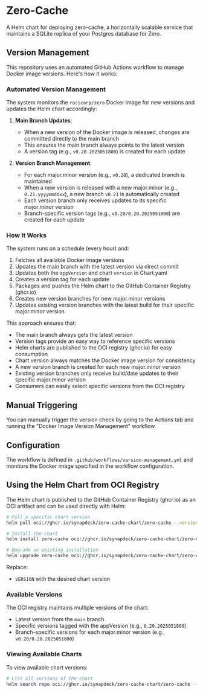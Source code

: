 # Zero-Cache

A Helm chart for deploying zero-cache, a horizontally scalable service that maintains a SQLite replica of your Postgres database for Zero.

## Version Management

This repository uses an automated GitHub Actions workflow to manage Docker image versions. Here's how it works:

### Automated Version Management

The system monitors the `rocicorp/zero` Docker image for new versions and updates the Helm chart accordingly:

1. **Main Branch Updates**:

   - When a new version of the Docker image is released, changes are committed directly to the main branch
   - This ensures the main branch always points to the latest version
   - A version tag (e.g., `v0.20.2025051800`) is created for each update

2. **Version Branch Management**:
   - For each major.minor version (e.g., `v0.20`), a dedicated branch is maintained
   - When a new version is released with a new major.minor (e.g., `0.21.yyyymmddxx`), a new branch `v0.21` is automatically created
   - Each version branch only receives updates to its specific major.minor version
   - Branch-specific version tags (e.g., `v0.20/0.20.2025051800`) are created for each update

### How It Works

The system runs on a schedule (every hour) and:

1. Fetches all available Docker image versions
2. Updates the main branch with the latest version via direct commit
3. Updates both the `appVersion` and chart `version` in Chart.yaml
4. Creates a version tag for each update
5. Packages and pushes the Helm chart to the GitHub Container Registry (ghcr.io)
6. Creates new version branches for new major.minor versions
7. Updates existing version branches with the latest build for their specific major.minor version

This approach ensures that:

- The main branch always gets the latest version
- Version tags provide an easy way to reference specific versions
- Helm charts are published to the OCI registry (ghcr.io) for easy consumption
- Chart version always matches the Docker image version for consistency
- A new version branch is created for each new major.minor version
- Existing version branches only receive build/date updates to their specific major.minor version
- Consumers can easily select specific versions from the OCI registry

## Manual Triggering

You can manually trigger the version check by going to the Actions tab and running the "Docker Image Version Management" workflow.

## Configuration

The workflow is defined in `.github/workflows/version-management.yml` and monitors the Docker image specified in the workflow configuration.

## Using the Helm Chart from OCI Registry

The Helm chart is published to the GitHub Container Registry (ghcr.io) as an OCI artifact and can be used directly with Helm:

```bash
# Pull a specific chart version
helm pull oci://ghcr.io/synapdeck/zero-cache-chart/zero-cache --version VERSION

# Install the chart
helm install zero-cache oci://ghcr.io/synapdeck/zero-cache-chart/zero-cache --version VERSION

# Upgrade an existing installation
helm upgrade zero-cache oci://ghcr.io/synapdeck/zero-cache-chart/zero-cache --version VERSION
```

Replace:

- `VERSION` with the desired chart version

### Available Versions

The OCI registry maintains multiple versions of the chart:

- Latest version from the `main` branch
- Specific versions tagged with the appVersion (e.g., `0.20.2025051800`)
- Branch-specific versions for each major.minor version (e.g., `v0.20/0.20.2025051800`)

### Viewing Available Charts

To view available chart versions:

```bash
# List all versions of the chart
helm search repo oci://ghcr.io/synapdeck/zero-cache-chart/zero-cache --versions
```
